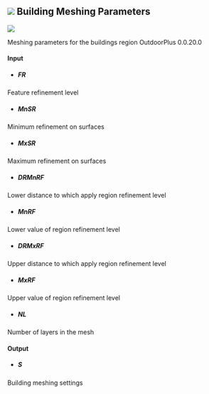 ## ![](../../images/icons/Building_Meshing_Parameters.png) Building Meshing Parameters

![](../../images/components/Building_Meshing_Parameters.png)

Meshing parameters for the buildings region  OutdoorPlus 0.0.20.0

#### Input
* ##### FR 
Feature refinement level
* ##### MnSR 
Minimum refinement on surfaces
* ##### MxSR 
Maximum refinement on surfaces
* ##### DRMnRF 
Lower distance to which apply region refinement level
* ##### MnRF 
Lower value of region refinement level
* ##### DRMxRF 
Upper distance to which apply region refinement level
* ##### MxRF 
Upper value of region refinement level
* ##### NL 
Number of layers in the mesh

#### Output
* ##### S
Building meshing settings